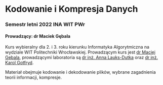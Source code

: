 # Kodowanie i Kompresja Danych
### Semestr letni 2022 INA WIT PWr
#### Prowadzący: dr Maciek Gębala
Kurs wybieralny dla 2. i 3. roku kierunku Informatyka Algorytmiczna na wydziale WIT Politechniki Wrocławskiej.
Prowadzącym kurs jest [dr Maciej Gębala](https://ki.pwr.edu.pl/gebala/), prowadzącymi laboratoria są [dr inż. Anna Lauks-Dutka](https://cs.pwr.edu.pl/lauks/index.html) oraz [dr inż. Karol Gotfryd](https://cs.pwr.edu.pl/gotfryd/).

Materiał obejmuje kodowanie i dekodowanie plików, wybrane zagadnienia teorii informacji, kompresje.

